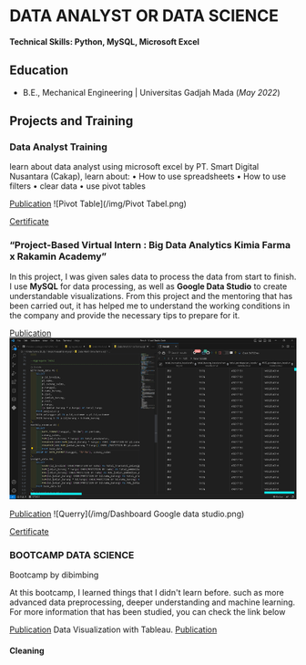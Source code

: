 # DATA ANALYST OR DATA SCIENCE

#### Technical Skills: Python, MySQL, Microsoft Excel

## Education	 			        		
- B.E., Mechanical Engineering   |   Universitas Gadjah Mada     (_May 2022_)
 

## Projects and Training
### Data Analyst Training

learn about data analyst using microsoft excel by PT. Smart Digital Nusantara (Cakap), learn about:
• How to use spreadsheets
• How to use filters
• clear data
• use pivot tables

    
[Publication](https://docs.google.com/spreadsheets/d/19ZbpzoMgXcLphZdPsbp8qDYGLt4Aiq7dkig94vPUYtM/edit?usp=sharing)
![Pivot Table](/img/Pivot Tabel.png)



[Certificate](certificate1.html)


### “Project-Based Virtual Intern : Big Data Analytics Kimia Farma x Rakamin Academy”

In this project, I was given sales data to process the data from start to finish. I use **MySQL** for data processing, as well as **Google Data Studio** to create understandable visualizations. From this project and the mentoring that has been carried out, it has helped me to understand the working conditions in the company and provide the necessary tips to prepare for it.

[Publication](https://github.com/satriobayutirto/satriobayutirto.github.io/tree/main/asset/sql)
![Querry](/img/MySQL.png)

[Publication](https://lookerstudio.google.com/reporting/8bb96a4d-f6f4-4e6d-9a1a-7bb68f2ad6d9)
![Querry](/img/Dashboard Google data studio.png)

[Certificate](certificate2.html)

### BOOTCAMP DATA SCIENCE
Bootcamp by dibimbing

At this bootcamp, I learned things that I didn't learn before. such as more advanced data preprocessing, deeper understanding and machine learning. For more information that has been studied, you can check the link below

[Publication](https://github.com/satriobayutirto/Dibimbing)
Data Visualization with Tableau.
[Publication](https://public.tableau.com/app/profile/satrio.bayu.tirto.laksono/viz/datacakap/Dashboard1?publish=yes)
#### Cleaning

